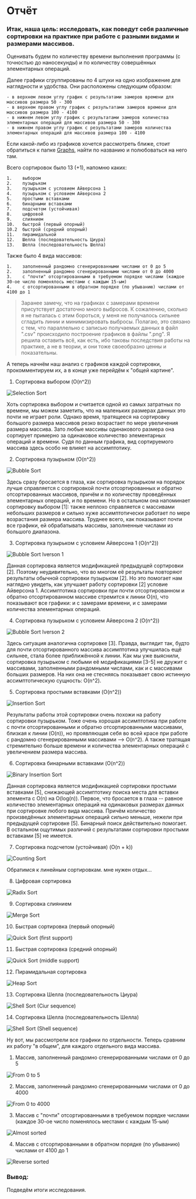 # Отчёт

### Итак, наша цель: исследовать, как поведут себя различные сортировки на практике при работе с разными видами и размерами массивов.

Оценивать будем по количеству времени выполнения программы (с точностью до наносекунды) и по количеству совершённых элементарных операций. 

Далее графики сгруппированы по 4 штуки на одно изображение для наглядности и удобства. 
Они расположены следующим образом:
```
- в верхнем левом углу график с результатами замеров времени для массивов размера 50 - 300
- в верхнем правом углу график с результатами замеров времени для массивов размера 100 - 4100
- в нижнем левом углу график с результатами замеров количества элементарных операций для массивов размера 50 - 300
- в нижнем правом углу график с результатами замеров количества элементарных операций для массивов размера 100 - 4100
```
Если какой-либо из графиков хочется рассмотреть ближе, стоит обратиться к папке [Graphs](https://github.com/kamilarakhimova/hse-algo-hw1/blob/main/Graphs), найти по названию и полюбоваться на него там.

Всего сортировок было 13 (+1), напомню каких:
```
1.    выбором
2.    пузырьком
3.    пузырьком с условием Айверсона 1
4.    пузырьком с условием Айверсона 2 
5.    простыми вставками
6.    бинарными вставками
7.    подсчетом (устойчивая)
8.    цифровой
9.    слиянием
10.   быстрой (первый опорный)
10.2  быстрой (средний опорный)
11.   пирамидальной
12.   Шелла (последовательность Циура)
13.   Шелла (последовательность Шелла)
```

Также было 4 вида массивов:
```
1.    заполненный рандомно сгенерированными числами от 0 до 5 
2.    заполненный рандомно сгенерированными числами от 0 до 4000
3.    с "почти" отсортированными в требуемом порядке числами (каждое 30-ое число поменялось местами с каждым 15-ым)
4.    с отсортированными в обратном порядке (по убыванию) числами от 4100 до 1
```

> Заранее замечу, что на графиках с замерами времени присутствует достаточно много выбросов. К сожалению, сколько я не пыталась с этим бороться, у меня не получалось сильнее сгладить линии и минимизировать выбросы. Полагаю, это связано с тем, что параллельно с записью получаемых данных в файл ".csv" происходило построение графиков в файлы ".png". Я решила оставить всё, как есть, ибо таковы последствия работы на практике, а не в теории, и они тоже своеобразно ценны и показательны.


А теперь начнём наш анализ с графиков каждой сортировки, прокомментируем их, а в конце уже перейдём к "общей картине".

1. Сортировка выбором (O(n^2))

![Selection Sort](https://user-images.githubusercontent.com/58568615/220103978-61eaf298-d727-4f06-9d56-2ea3e288150e.png)

Хоть сортировка выбором и считается одной из самых затратных по времени, мы можем заметить, что на маленьких размерах данных это почти не играет роли. Однако время, тратящееся на сортировку большого размера массивов резко возрастает по мере увеличения размера массива.
Зато любые массивы одинакового размера она сортирует примерно за одинаковое количество элементарных операций и времени. Судя по данным графика, вид сортируемого массива здесь особо не влияет на ассимптотику.

2. Сортировка пузырьком (O(n^2))

![Bubble Sort](https://user-images.githubusercontent.com/58568615/220120348-233df15b-561a-4234-ba61-b276012e3c6b.png)

Здесь сразу бросается в глаза, как сортировка пузырьком на порядок лучше справляется с сортировкой почти отсортированных и обратно отсортированных массивов, причём и по количеству проведённых элементарных операций, и по времени. Но в остальном она напоминает сортировку выбором [1]: также неплохо справляется с массивами небольших размеров и сильно хуже ассимптотически работает по мере возрастания размера массива. Труднее всего, как показывают почти все графики, ей обрабатывать массивы, заполненные числами из большого диапазона.

3. Сортировка пузырьком с условием Айверсона 1 (O(n^2))

![Bubble Sort Iverson 1](https://user-images.githubusercontent.com/58568615/220120286-7d495495-2d3a-4c00-83f1-67fb3a184fc0.png)

Данная сортировка является модификацией предыдущей сортировки [2]. Поэтому неудивительно, что во многом её результаты повторяют результаты обычной сортировки пузырьком [2]. Но это помогает нам наглядно увидеть, как улучшает работу сортировки [2] условие Айверсона 1. Ассимптотика сортировки при почти отсортированном и обратно отсортированном массиве стремится к линии O(n), что показывают все графики: и с замерами времени, и с замерами количества элементарных операций.

4. Сортировка пузырьком с условием Айверсона 2 (O(n^2))

![Bubble Sort Iverson 2](https://user-images.githubusercontent.com/58568615/220120321-e2c937e2-bbed-4f77-9bb1-3529d92fb2b7.png)

Здесь ситуация аналогична сортировке [3]. Правда, выглядит так, будто для почти отсортированного массива ассимптотика улучшилась ещё сильнее, стала более приближённой к линии. Как мы уже выяснили, сортировка пузырьком с любыми её модификациями [3-5] не дружит с массивами, заполненными рандомными числами, как и с массивами больших размеров. На них она не стесняясь показывает свою истинную ассимптотическую сущность: O(n^2).

5. Сортировка простыми вставками (O(n^2))

![Insertion Sort](https://user-images.githubusercontent.com/58568615/220120576-cf3021c5-382f-4687-be46-9c5f447e3b6c.png)

Результаты работы этой сортировки очень похожи на работу сортировки пузырьком. Тоже очень хорошая ассимптотика при работе с почти отсортированными и обратно отсортированными массивами, близкая к линии (O(n)), но проявляющая себя во всей красе при работе с рандомно сгенерированными массивами --> O(n^2). А также тратящая стремительно больше времени и количества элементарных операций с увеличением размера массива.

6. Сортировка бинарными вставками (O(n^2))

![Binary Insertion Sort](https://user-images.githubusercontent.com/58568615/220120267-6dfecbbc-453a-4354-9aef-c4b8b71ca6f0.png)

Данная сортировка является модификацией сортировки простыми вставками [5], снижающей ассимптотику поиска места для вставки элемента с O(n) на O(log(n)).
Первое, что бросается в глаза -- равное количество элементарных операций на одинаковых размерах данных при сортировке любого вида массива. Причём количество произведённых элементарных операций сильно меньше, нежели при предыдущей сортировке [5]. Бинарный поиск действительно помогает. В остальном ощутимых различий с результатами сортировки простыми вставками [5] не имеется.

7. Сортировка подсчетом (устойчивая) (O(n + k))

![Counting Sort](https://user-images.githubusercontent.com/58568615/220120376-ca65d7d6-53c9-483a-ae21-a43f627cae70.png)

Обратимся к линейным сортировкам. мне нужен отдых...

8. Цифровая сортировка

![Radix Sort](https://user-images.githubusercontent.com/58568615/220120473-13b178c7-acc5-4f87-9edd-500892c48046.png)

9. Сортировка слиянием

![Merge Sort](https://user-images.githubusercontent.com/58568615/220120460-c092e225-b225-4d87-a4f7-cba855d009b3.png)

10. Быстрая сортировка (первый опорный)

![Quick Sort (first support)](https://user-images.githubusercontent.com/58568615/220120499-aa52be78-9742-41df-9e45-bd2355ba83ef.png)

11. Быстрая сортировка (средний опорный)

![Quick Sort (middle support)](https://user-images.githubusercontent.com/58568615/220120524-42dc2ded-f210-4253-b0e6-c44669500b66.png)

12. Пирамидальная сортировка

![Heap Sort](https://user-images.githubusercontent.com/58568615/220120610-e0b330b1-4e46-4e81-a1c3-93612903026f.png)

13. Сортировка Шелла (последовательность Циура)

![Shell Sort (Ciur sequence)](https://user-images.githubusercontent.com/58568615/220120404-56b1244f-e41f-4f5d-a70e-0dfbc22db69a.png)

14. Сортировка Шелла (последовательность Шелла)

![Shell Sort (Shell sequence)](https://user-images.githubusercontent.com/58568615/220120429-8ff33f08-675f-45c0-a9dd-a015189ea759.png)


Ну вот, мы рассмотрели все графики по отдельности.
Теперь сравним их работу "в общем", для каждого отдельного вида массива.

1. Массив, заполненный рандомно сгенерированными числами от 0 до 5

![From 0 to 5](https://user-images.githubusercontent.com/58568615/220121265-9deb0143-e4aa-4bb4-bd02-f630510a759b.png)

2. Массив, заполненный рандомно сгенерированными числами от 0 до 4000

![From 0 to 4000](https://user-images.githubusercontent.com/58568615/220121298-7099bffd-127f-40aa-bebc-b4a779b242e3.png)

3. Массив с "почти" отсортированными в требуемом порядке числами (каждое 30-ое число поменялось местами с каждым 15-ым)

![Almost sorted](https://user-images.githubusercontent.com/58568615/220121152-ee86e759-5388-4e98-9ca7-2c70ff73ed93.png)

4. Массив с отсортированными в обратном порядке (по убыванию) числами от 4100 до 1

![Reverse sorted](https://user-images.githubusercontent.com/58568615/220121186-30d050f5-5e22-4839-8069-ea5dd25c27c6.png)


### Вывод:

Подведём итоги исследования.
